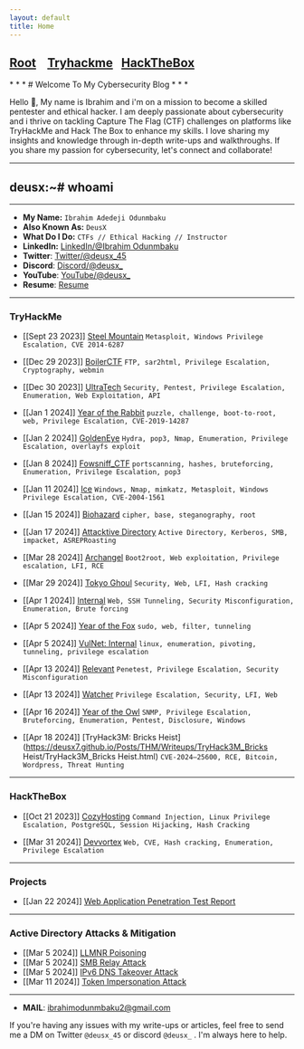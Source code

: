 ```yaml
---
layout: default
title: Home
---
```

<h2 class="mume-header" id="mainindexhtml-nbspnbsp-contactcontacthtml"><a href="./index.html">Root</a>&#xA0;&#xA0;&#xA0; <a href="/Posts/THM/index.html">Tryhackme</a>&#xA0;&#xA0;&#xA0;<a href="/Posts/HTB/index.html">HackTheBox</a>&#xA0;&#xA0;&#xA0;</h2>
<script src="https://tryhackme.com/badge/1528520"></script>
* * *
# Welcome To My Cybersecurity Blog
* * *

Hello 👋, My name is  Ibrahim and i'm on a mission to become a skilled pentester and ethical hacker. I am deeply passionate about cybersecurity and i thrive on tackling Capture The Flag (CTF) challenges on platforms like TryHackMe and Hack The Box to enhance my skills. I love sharing my insights and knowledge through in-depth write-ups and walkthroughs. If you share my passion for cybersecurity, let's connect and collaborate!
* * *
## deusx:~# whoami
* * *

- **My Name:** `Ibrahim Adedeji Odunmbaku`
- **Also Known As:** `DeusX`
- **What Do I Do:** `CTFs // Ethical Hacking // Instructor`
- **LinkedIn:** [LinkedIn/@Ibrahim Odunmbaku](https://www.linkedin.com/in/ibrahim-odunmbaku-8639a811b/)
- **Twitter**: [Twitter/@deusx_45](https://twitter.com/deusx_45)
- **Discord**: [Discord/@deusx_](https://discord.com/channels/@deusx_)
- **YouTube**: [YouTube/@deusx_](https://youtube.com/@Deus-X?si=FD4r1RL5HrpbkQPd)
- **Resume**: [Resume](https://drive.google.com/file/d/10aAzXc02c7j2D3uZ2JGO-SGhlyJ6b15P/view?usp=sharing)
  
* * *
### **TryHackMe**

- [[Sept 23 2023]] [Steel Mountain](https://deusx7.github.io/Posts/THM/Writeups/Steel_Mountain/Steel_Mountain.html) `Metasploit, Windows Privilege Escalation, CVE 2014-6287`

- [[Dec 29 2023]] [BoilerCTF](https://deusx7.github.io/Posts/THM/Writeups/BoilerCTF/BoilerCTF.html) `FTP, sar2html, Privilege Escalation, Cryptography, webmin`

- [[Dec 30 2023]] [UltraTech](https://deusx7.github.io/Posts/THM/Writeups/UltraTech/UltraTech.html) `Security, Pentest, Privilege Escalation, Enumeration, Web Exploitation, API`

-  [[Jan 1 2024]] [Year of the Rabbit](https://deusx7.github.io/Posts/THM/Writeups/Year_of_the_Rabbit/Year_of_the_Rabbit.html) `puzzle, challenge, boot-to-root, web, Privilege Escalation, CVE-2019-14287`

-  [[Jan 2 2024]] [GoldenEye](https://deusx7.github.io/Posts/THM/Writeups/GoldenEye/GoldenEye.html) `Hydra, pop3, Nmap, Enumeration, Privilege Escalation, overlayfs exploit` 

- [[Jan 8 2024]] [Fowsniff_CTF](https://deusx7.github.io/Posts/THM/Writeups/Fowsniff_CTF/Fowsniff_CTF.html) `portscanning, hashes, bruteforcing, Enumeration, Privilege Escalation, pop3`

- [[Jan 11 2024]] [Ice](https://deusx7.github.io/Posts/THM/Writeups/Ice/Ice.html) `Windows, Nmap, mimkatz, Metasploit, Windows Privilege Escalation, CVE-2004-1561`

- [[Jan 15 2024]] [Biohazard](https://deusx7.github.io/Posts/THM/Writeups/Biohazard/Biohazard.html) `cipher, base, steganography, root`

- [[Jan 17 2024]] [Attacktive Directory](https://deusx7.github.io/Posts/THM/Writeups/Attacktive_Directory/Attacktive_Directory.html) `Active Directory, Kerberos, SMB, impacket, ASREPRoasting`

- [[Mar 28 2024]] [Archangel](https://deusx7.github.io/Posts/THM/Writeups/Archangel/Archangel.html) `Boot2root, Web exploitation, Privilege escalation, LFI, RCE`

- [[Mar 29 2024]] [Tokyo Ghoul](https://deusx7.github.io/Posts/THM/Writeups/Tokyo_Ghoul/Tokyo_Ghoul.html) `Security, Web, LFI, Hash cracking`

- [[Apr 1 2024]] [Internal](https://deusx7.github.io/Posts/THM/Writeups/Internal/Internal.html) `Web, SSH Tunneling, Security Misconfiguration, Enumeration, Brute forcing`

- [[Apr 5 2024]] [Year of the Fox](https://deusx7.github.io/Posts/THM/Writeups/Year_of_the_Fox/Year_of_the_Fox.html) `sudo, web, filter, tunneling` 

- [[Apr 5 2024]] [VulNet: Internal](https://deusx7.github.io/Posts/THM/Writeups/VulNet_Internal/VulNet_Internal.html)  `linux, enumeration, pivoting, tunneling, privilege escalation`

- [[Apr 13 2024]] [Relevant](https://deusx7.github.io/Posts/THM/Writeups/Relevant/Relevant.html) `Penetest, Privilege Escalation, Security Misconfiguration` 

- [[Apr 13 2024]] [Watcher](https://deusx7.github.io/Posts/THM/Writeups/Watcher/Watcher.html) `Privilege Escalation, Security, LFI, Web`

- [[Apr 16 2024]] [Year of the Owl](https://deusx7.github.io/Posts/THM/Writeups/Year_of_the_Owl/Year_of_the_Owl.html) `SNMP, Privilege Escalation, Bruteforcing, Enumeration, Pentest, Disclosure, Windows`

- [[Apr 18 2024]] [TryHack3M: Bricks Heist](https://deusx7.github.io/Posts/THM/Writeups/TryHack3M_Bricks Heist/TryHack3M_Bricks Heist.html) `CVE-2024–25600, RCE, Bitcoin, Wordpress, Threat Hunting`
 
* * *
### **HackTheBox**

- [[Oct 21 2023]] [CozyHosting](https://deusx7.github.io/Posts/HTB/Writeups/CozyHosting/CozyHosting.html) `Command Injection, Linux Privilege Escalation, PostgreSQL, Session Hijacking, Hash Cracking`

- [[Mar 31 2024]] [Devvortex](https://deusx7.github.io/Posts/HTB/Writeups/Devvortex/Devvortex.html) `Web, CVE, Hash cracking, Enumeration, Privilege Escalation` 

* * *
### Projects

- [[Jan 22 2024]] [Web Application Penetration Test Report](https://github.com/deusx7/deusx7.github.io/blob/main/Posts/Projects/JuiceShop_Report/JuiceShop_Report.md)

* * *

### Active Directory Attacks & Mitigation

- [[Mar 5 2024]] [LLMNR Poisoning](https://deusx7.github.io/Posts/Active_Directory/LLMNR_Poisoning/LLMNR_Poisoning.html)
- [[Mar 5 2024]] [SMB Relay Attack](https://deusx7.github.io/Posts/Active_Directory/SMB_Relay_Attack/SMB_Relay_Attack.html)
- [[Mar 5 2024]] [IPv6 DNS Takeover Attack](https://deusx7.github.io/Posts/Active_Directory/IPv6_DNS_Takeover/IPv6_DNS_Takeover.html)
- [[Mar 11 2024]] [Token Impersonation Attack](https://deusx7.github.io/Posts/Active_Directory/Token_Impersonation/Token_Impersonation.html)

* * *
- **MAIL**: ibrahimodunmbaku2@gmail.com

If you're having any issues with my write-ups or articles, feel free to send me a DM on Twitter `@deusx_45` or discord `@deusx_` . I'm always here to help.
